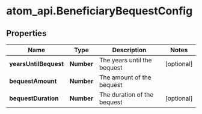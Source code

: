 # atom_api.BeneficiaryBequestConfig

## Properties
Name | Type | Description | Notes
------------ | ------------- | ------------- | -------------
**yearsUntilBequest** | **Number** | The years until the bequest | [optional] 
**bequestAmount** | **Number** | The amount of the bequest | 
**bequestDuration** | **Number** | The duration of the bequest | [optional] 


